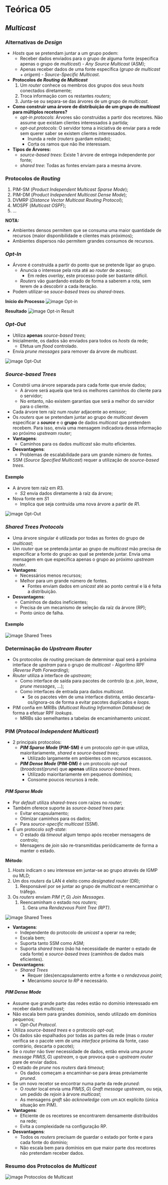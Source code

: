 # Teórica 05

## *Multicast*

### Alternativas de *Design*

- *Hosts* que se pretendam juntar a um grupo podem:
  - Receber dados enviados para o grupo de alguma fonte (especifica apenas o grupo de *multicast*) - *Any Source Multicast* (ASM);
  - Apenas receber dados de uma fonte específica ($grupo\ de\ multicast + origem$) - *Source-Specific Multicast*.
- **Protocolos de *Routing* de *Multicast***
  1. Um *router* conhece os membros dos grupos dos seus *hosts* conectados diretamente;
  2. Troca informação com os restantes *routers*;
  3. Junta-se ou separa-se das árvores de um grupo de *multicast*.
- **Como construir uma árvore de distribuição de um grupo de *multicast* para múltiplos recetores?**
  - *opt-in protocols*: Árvores são construídas a partir dos recetores. Não assume que existam clientes interessados à partida;
  - *opt-out protocols*: O servidor toma a iniciativa de enviar para a rede sem querer saber se existem clientes interessados.
    - Inunda a rede (*routers* guardam estado);
    - Corta os ramos que não lhe interessam.
- **Tipos de Árvores:**
  - *source-based trees*: Existe 1 árvore de entrega independente por fonte;
  - *shared tree*: Todas as fontes enviam para a mesma árvore.

### Protocolos de *Routing*

1. PIM-SM (*Product Independent Multicast Sparse Mode*);
2. PIM-DM (*Product Independent Multicast Dense Mode*);
3. DVMRP (*Distance Vector Multicast Routing Protocol*);
4. MOSPF (*Multicast OSPF*);
5. ...

**NOTA:**

- Ambientes densos permitem que se consuma uma maior quantidade de recursos (maior disponibilidade e clientes mais próximos);
- Ambientes dispersos não permitem grandes consumos de recursos.

### *Opt-In*

- Árvore é construída a partir do ponto que se pretende ligar ao grupo.
  - Anuncia o interesse pela rota até ao *router* de acesso;
    - Em redes *overlay*, este processo pode ser bastante difícil.
  - *Routers* vão guardando estado de forma a saberem a rota, sem terem de a descobrir a cada iteração.
- Podem utilizar-se *souce-based trees* ou *shared-trees*.

**Início do Processo**
![image Opt-in](images/opt_in_example.png)

**Resultado**
![image Opt-in Result](images/opt_in_example2.png)

### *Opt-Out*

- Utiliza **apenas** *source-based trees*;
- Inicialmente, os dados são enviados para todos os *hosts* da rede;
  - Efetua um *flood* controlado.
- Envia *prune messages* para remover da árvore de *multicast*.

![image Opt-Out](images/opt_out_example.png)


### *Source-based Trees*

- Constrói uma árvore separada para cada fonte que envie dados;
  - A árvore será aquela que terá os melhores caminhos do cliente para o servidor;
  - No entanto, não existem garantias que será a melhor do servidor para o cliente.
- Cada árvore tem raíz num *router* adjacente ao emissor;
- Os *routers* que se pretendam juntar ao grupo de *multicast* devem especificar a ***source*** e o **grupo** de dados *multicast* que pretendem recebem. Para isso, envia uma mensagem indicadora dessa informação ao próximo *upstream router*;
- **Vantagens**:
  - Caminhos para os dados *multicast* são muito eficientes.
- **Desvantagens**:
  - Problemas de escalabilidade para um grande número de fontes.
- SSM (*Source Specified Multicast*) requer a utilização de *source-based trees*.

#### Exemplo

- A árvore tem raíz em $R3$.
  - $S2$ envia dados diretamente à raíz da árvore;
- Nova fonte em $S1$
  - Implica que seja contruída uma nova árvore a partir de $R1$.

![image Opt-Out](images/sourcebased_example.png)


### *Shared Trees Protocols*

- Uma árvore singular é utilizada por todas as fontes do grupo de *multicast*;
- Um *router* que se pretenda juntar ao grupo de *multicast* mão precisa de especificar a fonte do grupo ao qual se pretende juntar. Envia uma mensagem em que especifica apenas o grupo ao próximo *upstream router*.
- **Vantagens**:
  - Necessários menos recursos;
  - Melhor para um grande número de fontes.
    - Fontes enviam dados em *unicast* até ao ponto central e lá é feita a distribuição.
- **Desvantagens**:
  - Caminhos de dados ineficientes;
  - Precisa de um mecanismo de seleção da raíz da árvore (RP);
  - Ponto único de falha.

#### Exemplo

![image Shared Trees](images/shared_trees_example.png)

### Determinação do *Upstream Router*

- Os protocolos de *routing* precisam de determinar qual será a próxima interface de *upstram* para o grupo de *multicast* - Algoritmo RPF (*Reverse Path Forwarding*);
- *Router* utiliza a interface de *upstream*;
  - Como interface de saída para pacotes de controlo (p.e. *join*, *leave*, *prune messages*, ...);
  - Como interfaces de entrada para dados *multicast*.
    - Se os pacotes vêm de uma interface distinta, então descarta-os/ignora-os de forma a evitar pacotes duplicados e *loops*.
- PIM confia em MRIBs (*Multicast Routing Information Database*) de forma a efetuar RPF *lookups*.
  - MRIBs são semelhantes a tabelas de encaminhamento *unicast*.

### PIM (*Protocol Independent Multicast*)

- 2 principais protocolos:
  - ***PIM Sparse Mode* (PIM-SM)** é um protocolo *opt-in* que utiliza, maioritariamente, *shared* e *source-based trees*;
    - Utilizado largamente em ambientes com recursos escassos.
  - ***PIM Dense Mode* (PIM-DM)** é um protocolo *opt-out* (*broadcast*/*prune*) que **apenas** utiliza *source-based trees*.
    - Utilizado maioritariamente em pequenos domínios;
    - Consome poucos recursos à rede.

#### *PIM Sparse Mode*

- Por *default* utiliza *shared-trees* com raízes no *router*;
- Também oferece suporte às *source-based trees* para:
  - Evitar encapsulamento;
  - Otimizar caminhos para os dados;
  - Para *source-specific multicast* (SSM).
- É um protocolo *soft-state*:
  - O estado dá *timeout* algum tempo após receber mensagens de controlo;
  - Mensagens de *join* são re-transmitidas periódicamente de forma a manter o estado.

**Método**:

1. *Hosts* indicam o seu interesse em juntar-se ao grupo através de IGMP ou MLD;
2. Um dos *routers* da LAN é eleito como *designated router* (DR);
   1. Responsável por se juntar ao grupo de *multicast* e reencaminhar o tráfego.
3. Os *routers* enviam $PIM\ (*,G)$ *Join Messages*.
   1. Reencaminham o estado nos *routers*;
      1. Gera uma *Rendezvous Point Tree (RPT)*.

![image Shared Trees](images/pim_sm_example.png)

- **Vantagens**:
  - Independente do protocolo de *unicast* a operar na rede;
  - Escala bem;
  - Suporta tanto SSM como ASM;
  - Suporta *shared trees* (não há necessidade de manter o estado de cada fonte) e *source-based trees* (caminhos de dados mais eficientes).
- **Desvantagens**:
  - *Shared Trees*
    - Requer (des)encapsulamento entre a fonte e o *rendezvous point*;
    - Mecanismo *source to RP* é necessário.

#### *PIM Dense Mode*

- Assume que grande parte das redes estão no domínio interessado em receber dados *multicast*;
- Não escala bem para grandes domínios, sendo utilizado em domínios pequenos;
  - *Opt-Out Protocol*.
- Utiliza *source-based trees* e o protocolo *opt-out*;
- Os dados são espalhados por todas as partes da rede (mas o *router* verifica se o pacote vem de uma *interface* próxima da fonte, caso contrário, descarta o pacote);
- Se o *router* não tiver necessidade de dados, então envia uma *prune message* $PIM (S,G)$ *upstream*, o que provoca que o *upstream router* pare de enviar dados.
- O estado de *prune* nos *routers* dará *timeout*;
  - Os dados começam a encaminhar-se para áreas previamente *pruned*.
- Se um novo recetor se encontrar numa parte da rede *pruned*:
  - O *router* local envia uma $PIM (S,G)$ *Graft message upstream*, ou seja, um pedido de *rejoin* à árvore *multicast*;
  - As mensagens *graft* são *acknowledge* com um `ACK` explícito (única situação em PIM).
- **Vantagens**:
  - Eficiente de os recetores se encontrarem densamente distribuídos na rede;
  - Evita a complexidade na configuração RP.
- **Desvantagens**:
  - Todos os *routers* precisam de guardar o estado por fonte e para cada fonte do domínio;
  - Não escala bem para domínios em que maior parte dos recetores não pretendam receber dados.

### Resumo dos Protocolos de *Multicast*

![image Protocolos de Multicast](images/summary_multicast_protocols.png)
